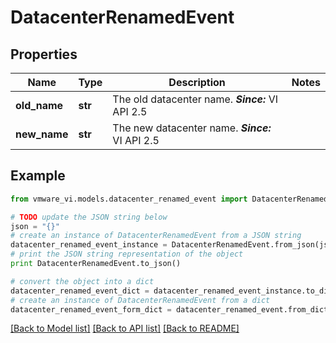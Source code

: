 # DatacenterRenamedEvent


## Properties
Name | Type | Description | Notes
------------ | ------------- | ------------- | -------------
**old_name** | **str** | The old datacenter name.  ***Since:*** VI API 2.5  | 
**new_name** | **str** | The new datacenter name.  ***Since:*** VI API 2.5  | 

## Example

```python
from vmware_vi.models.datacenter_renamed_event import DatacenterRenamedEvent

# TODO update the JSON string below
json = "{}"
# create an instance of DatacenterRenamedEvent from a JSON string
datacenter_renamed_event_instance = DatacenterRenamedEvent.from_json(json)
# print the JSON string representation of the object
print DatacenterRenamedEvent.to_json()

# convert the object into a dict
datacenter_renamed_event_dict = datacenter_renamed_event_instance.to_dict()
# create an instance of DatacenterRenamedEvent from a dict
datacenter_renamed_event_form_dict = datacenter_renamed_event.from_dict(datacenter_renamed_event_dict)
```
[[Back to Model list]](../README.md#documentation-for-models) [[Back to API list]](../README.md#documentation-for-api-endpoints) [[Back to README]](../README.md)



